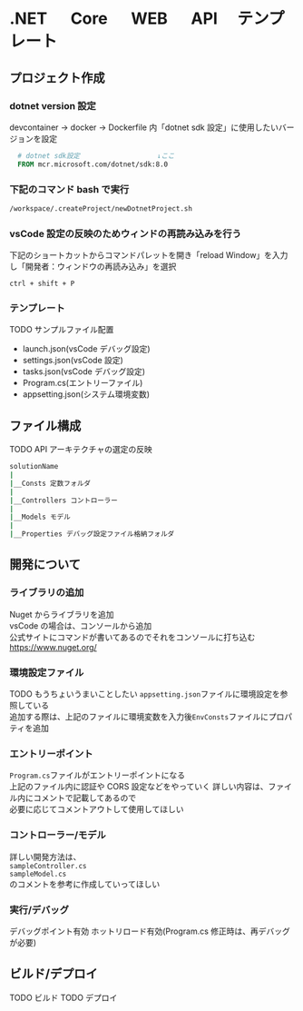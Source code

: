# .NET 　 Core 　 WEB 　 API 　テンプレート

## プロジェクト作成

### dotnet version 設定

devcontainer → docker → Dockerfile 内「dotnet sdk 設定」に使用したいバージョンを設定

```Dockerfile
  # dotnet sdk設定                   ↓ここ
  FROM mcr.microsoft.com/dotnet/sdk:8.0
```

### 下記のコマンド bash で実行

```sh
/workspace/.createProject/newDotnetProject.sh
```

### vsCode 設定の反映のためウィンドの再読み込みを行う

下記のショートカットからコマンドパレットを開き「reload Window」を入力し「開発者：ウィンドウの再読み込み」を選択

```
ctrl + shift + P
```

### テンプレート

TODO サンプルファイル配置

- launch.json(vsCode デバッグ設定)
- settings.json(vsCode 設定)
- tasks.json(vsCode デバッグ設定)
- Program.cs(エントリーファイル)
- appsetting.json(システム環境変数)

## ファイル構成

TODO API アーキテクチャの選定の反映

```bash
solutionName
|
|__Consts 定数フォルダ
|
|__Controllers コントローラー
|
|__Models モデル 　
|
|__Properties デバッグ設定ファイル格納フォルダ
```

## 開発について

### ライブラリの追加

Nuget からライブラリを追加  
vsCode の場合は、コンソールから追加  
公式サイトにコマンドが書いてあるのでそれをコンソールに打ち込む  
https://www.nuget.org/

### 環境設定ファイル

TODO もうちょいうまいことしたい
`appsetting.json`ファイルに環境設定を参照している  
追加する際は、上記のファイルに環境変数を入力後`EnvConsts`ファイルにプロパティを追加

### エントリーポイント

`Program.cs`ファイルがエントリーポイントになる  
上記のファイル内に認証や CORS 設定などをやっていく
詳しい内容は、ファイル内にコメントで記載してあるので  
必要に応じてコメントアウトして使用してほしい

### コントローラー/モデル

詳しい開発方法は、  
`sampleController.cs`  
`sampleModel.cs`  
のコメントを参考に作成していってほしい

### 実行/デバッグ

デバッグポイント有効
ホットリロード有効(Program.cs 修正時は、再デバッグが必要)

## ビルド/デプロイ

TODO ビルド
TODO デプロイ
